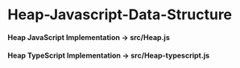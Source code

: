 # Heap-Javascript-Data-Structure
#### Heap JavaScript Implementation -> src/Heap.js
#### Heap TypeScript Implementation -> src/Heap-typescript.js
